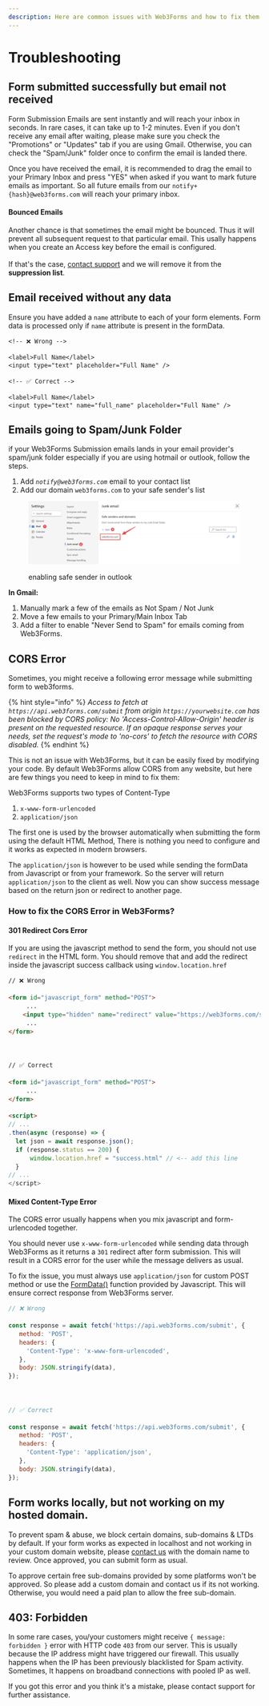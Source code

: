 ```yaml
---
description: Here are common issues with Web3Forms and how to fix them.
---
```


# Troubleshooting

## Form submitted successfully but email not received

Form Submission Emails are sent instantly and will reach your inbox in seconds. In rare cases, it can take up to 1-2 minutes. Even if you don't receive any email after waiting, please make sure you check the "Promotions" or "Updates" tab if you are using Gmail. Otherwise, you can check the "Spam/Junk" folder once to confirm the email is landed there.&#x20;

Once you have received the email, it is recommended to drag the email to your Primary Inbox and press "YES" when asked if you want to mark future emails as important. So all future emails from our `notify+{hash}@web3forms.com` will reach your primary inbox.&#x20;

#### **Bounced Emails**

Another chance is that sometimes the email might be bounced. Thus it will prevent all subsequent request to that particular email. This usally happens when you create an Access key before the email is configured. \
\
If that's the case, [contact support](https://web3forms.com/help?contact=true) and we will remove it from the **suppression list**.&#x20;

## Email received without any data

Ensure you have added a `name` attribute to each of your form elements. Form data is processed only if `name` attribute is present in the formData.&#x20;

```markup
<!-- ❌ Wrong -->

<label>Full Name</label>
<input type="text" placeholder="Full Name" />

<!-- ✅ Correct -->

<label>Full Name</label>
<input type="text" name="full_name" placeholder="Full Name" />

```

## Emails going to Spam/Junk Folder

if your Web3Forms Submission emails lands in your email provider's spam/junk folder especially if you are using hotmail or outlook, follow the steps.&#x20;

1. Add _`notify@web3forms.com`_ email to your contact list
2. Add our domain `web3forms.com` to your safe sender's list

<figure><img src="../.gitbook/assets/CleanShot 2024-06-12 at 13.05.00@2x.png" alt=""><figcaption><p>enabling safe sender in outlook</p></figcaption></figure>

**In Gmail:**

1. Manually mark a few of the emails as Not Spam / Not Junk
2. Move a few emails to your Primary/Main Inbox Tab
3. Add a filter to enable "Never Send to Spam" for emails coming from Web3Forms.&#x20;

## CORS Error

Sometimes, you might receive a following error message while submitting form to web3forms.&#x20;

{% hint style="info" %}
_Access to fetch at `https://api.web3forms.com/submit` from origin `https://yourwebsite.com` has been blocked by CORS policy: No 'Access-Control-Allow-Origin' header is present on the requested resource. If an opaque response serves your needs, set the request's mode to 'no-cors' to fetch the resource with CORS disabled._
{% endhint %}

This is not an issue with Web3Forms, but it can be easily fixed by modifying your code. By default Web3Forms allow CORS from any website, but here are few things you need to keep in mind to fix them:

Web3Forms supports two types of Content-Type

1. `x-www-form-urlencoded`
2. `application/json`

The first one is used by the browser automatically when submitting the form using the default HTML Method, There is nothing you need to configure and it works as expected in modern browsers.&#x20;

The `application/json` is however to be used while sending the formData from Javascript or from your framework. So the server will return `application/json` to the client as well. Now you can show success message based on the return json or redirect to another page.&#x20;

### How to fix the CORS Error in Web3Forms?

#### **301 Redirect Cors Error**

If you are using the javascript method to send the form, you should not use `redirect` in the HTML form. You should remove that and add the redirect inside the javascript success callback using `window.location.href`

```html
// ❌ Wrong

<form id="javascript_form" method="POST">
     ...
    <input type="hidden" name="redirect" value="https://web3forms.com/success">
     ...
</form> 



// ✅ Correct

<form id="javascript_form" method="POST">
     ... 
</form> 

<script>
// ...
.then(async (response) => {
  let json = await response.json();
  if (response.status == 200) {
      window.location.href = "success.html" // <-- add this line
  }
// ...   
</script>
```

#### Mixed Content-Type Error

The CORS error usually happens when you mix javascript and form-urlencoded together.&#x20;

You should never use `x-www-form-urlencoded` while sending data through Web3Forms as it returns a `301` redirect after form submission. This will result in a CORS error for the user while the message delivers as usual. &#x20;

To fix the issue, you must always use `application/json` for custom POST method or use the [FormData()](https://developer.mozilla.org/en-US/docs/Web/API/FormData) function provided by Javascript. This will ensure correct response from Web3Forms server.&#x20;

```javascript
// ❌ Wrong 

const response = await fetch('https://api.web3forms.com/submit', {
   method: 'POST',
   headers: {
     'Content-Type': 'x-www-form-urlencoded',
   },
   body: JSON.stringify(data),
});



// ✅ Correct

const response = await fetch('https://api.web3forms.com/submit', {
   method: 'POST',
   headers: {
     'Content-Type': 'application/json',
   },
   body: JSON.stringify(data),
});

```

## Form works locally, but not working on my hosted domain.&#x20;

To prevent spam & abuse, we block certain domains, sub-domains & LTDs by default. If your form works as expected in localhost and not working in your custom domain website,  please [contact us](https://web3forms.com/contact) with the domain name to review. Once approved, you can submit form as usual.&#x20;

To approve certain free sub-domains provided by some platforms won't be approved. So please add a custom domain and contact us if its not working. Otherwise, you would need a paid plan to allow the free sub-domain.&#x20;

## 403: Forbidden

In some rare cases, you/your customers might receive `{ message: forbidden }` error with HTTP code `403`  from our server. This is usually because the IP address might have triggered our firewall. This usually happens when the IP has been previously blacklisted for Spam activity. Sometimes, It happens on broadband connections with pooled IP as well.

If you got this error and you think it's a mistake, please contact support for further assistance.&#x20;





